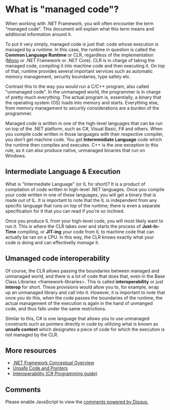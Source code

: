 What is "managed code"?
=======================

When working with .NET Framework, you will often encounter the term
"managed code". This document will explain what this term means and
additional information around it.

To put it very simply, managed code is just that: code whose execution
is managed by a runtime. In this case, the runtime in question is called
the **Common Language Runtime** or CLR, regardless of the implementation
([Mono](http://www.mono-project.com/) or .NET Framework or .NET Core).
CLR is in charge of taking the managed code, compiling it into machine
code and then executing it. On top of that, runtime provides several
important services such as automatic memory management, security
boundaries, type safety etc.

Contrast this to the way you would run a C/C++ program, also called
"unmanaged code". In the unmanaged world, the programmer is in charge of
pretty much everything. The actual program is, essentially, a binary
that the operating system (OS) loads into memory and starts. Everything
else, from memory management to security considerations are a burden of
the programmer.

Managed code is written in one of the high-level languages that can be
run on top of the .NET platform, such as C\#, Visual Basic, F\# and
others. When you compile code written in those languages with their
respective compiler, you don't get machine code. You get **Intermmidiate
Language** code which the runtime then compiles and executes. C++ is the
one exception to this rule, as it can also produce native, unmanaged
binaries that run on Windows.

Intermediate Language & Execution
---------------------------------

What is "Intermediate Language" (or IL for short)? It is a product of
compilation of code written in high-level .NET languages. Once you
compile your code written in one of these languages, you will get a
binary that is made out of IL. It is important to note that the IL is
independent from any specific language that runs on top of the runtime;
there is even a separate specification for it that you can read if
you're so inclined.

Once you produce IL from your high-level code, you will most likely want
to run it. This is where the CLR takes over and starts the process of
**Just-In-Time** compiling, or **JIT-ing** your code from IL to machine
code that can actually be ran on a CPU. In this way, the CLR knows
exactly what your code is doing and can effectivelly *manage* it.

Umanaged code interoperability
------------------------------

Of course, the CLR allows passing the boundaries between managed and
unmanaged world, and there is a lot of code that does that, even in the
Base Class Libraries &lt;framework-libraries&gt;. This is called
**interoperability** or just **interop** for short. These provisions
would allow you to, for example, wrap up an unmanaged library and call
into it. However, it is important to note that once you do this, when
the code passes the boundaries of the runtime, the actual management of
the execution is again in the hand of unmanged code, and thus falls
under the same restrictions.

Similar to this, C\# is one language that allows you to use unmanaged
constructs such as pointers directly in code by utilizing what is known
as **unsafe context** which designates a piece of code for which the
execution is not managed by the CLR.

More resources
--------------

-   [.NET Framework Conceptual Overview](https://msdn.microsoft.com/en-us/library/zw4w595w%28v=vs.85%29.aspx)
-   [Unsafe Code and Pointers](https://msdn.microsoft.com/en-us/library/t2yzs44b.aspx)
-   [Interoperability (C\# Programming guide)](https://msdn.microsoft.com/en-us/library/ms173184.aspx)

## Comments

<div id="disqus_thread"></div>
<script type="text/javascript">
  // CONFIGURATION VARIABLES: EDIT BEFORE PASTING INTO YOUR WEBPAGE
  var disqus_shortname = 'devdivcn'; // required: replace example with your forum shortname
  // DON'T EDIT BELOW THIS LINE
  (function() {
    var dsq = document.createElement('script'); dsq.type = 'text/javascript'; dsq.async = true;
    dsq.src = '//' + disqus_shortname + '.disqus.com/embed.js';
    (document.getElementsByTagName('head')[0] || document.getElementsByTagName('body')[0]).appendChild(dsq);
  })();
  </script>
  <noscript>Please enable JavaScript to view the <a href="http://disqus.com/?ref_noscript">comments powered by Disqus.</a></noscript>
